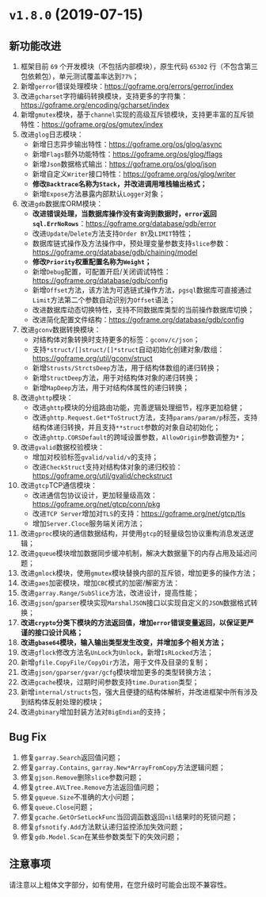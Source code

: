 # `v1.8.0` (2019-07-15)

## 新功能改进
1. 框架目前 `69` 个开发模块（不包括内部模块），原生代码 `65302` 行（不包含第三包依赖包），单元测试覆盖率达到`77%`；
1. 新增`gerror`错误处理模块：https://goframe.org/errors/gerror/index
1. 改进`gcharset`字符编码转换模块，支持更多的字符集：https://goframe.org/encoding/gcharset/index
1. 新增`gmutex`模块，基于`channel`实现的高级互斥锁模块，支持更丰富的互斥锁特性：https://goframe.org/os/gmutex/index
1. 改进`glog`日志模块：
    - 新增日志异步输出特性：https://goframe.org/os/glog/async
    - 新增`Flags`额外功能特性：https://goframe.org/os/glog/flags
    - 新增`Json`数据格式输出：https://goframe.org/os/glog/json
    - 新增自定义`Writer`接口特性：https://goframe.org/os/glog/writer
    - **修改`Backtrace`名称为`Stack`，并改进调用堆栈输出格式；**
    - 新增`Expose`方法暴露内部默认`Logger`对象；
1. 改进`gdb`数据库ORM模块：
    - **改进错误处理，当数据库操作没有查询到数据时，`error`返回`sql.ErrNoRows`**：https://goframe.org/database/gdb/error
    - 改进`Update`/`Delete`方法支持`Order BY`及`LIMIT`特性；
    - 数据库链式操作及方法操作中，预处理变量参数支持`slice`参数：https://goframe.org/database/gdb/chaining/model
    - **修改`Priority`权重配置名称为`Weight`；**
    - 新增`Debug`配置，可配置开启/关闭调试特性：https://goframe.org/database/gdb/config
    - 新增`Offset`方法，该方法为可选链式操作方法，`pgsql`数据库可直接通过`Limit`方法第二个参数自动识别为`Offset`语法；
    - 改进数据库动态切换特性，支持不同数据库类型的当前操作数据库切换；
    - 改进简化配置文件结构：https://goframe.org/database/gdb/config
1. 改进`gconv`数据转换模块：
    - 对结构体对象转换时支持更多的标签：`gconv/c/json`；
    - 支持`*struct/[]struct/[]*struct`自动初始化创建对象/数组：https://goframe.org/util/gconv/struct
    - 新增`Strusts/StrctsDeep`方法，用于结构体数组的递归转换；
    - 新增`StructDeep`方法，用于对结构体对象的递归转换；
    - 新增`MapDeep`方法，用于对结构体属性的递归转换；
1. 改进`ghttp`模块：
    - 改进`ghttp`模块的分组路由功能，完善逻辑处理细节，程序更加稳健；
    - 改进`ghttp.Request.Get*ToStruct`方法，支持`params/param/p`标签，支持结构体递归转换，并且支持`**struct`参数的对象自动初始化；
    - 改进`ghttp.CORSDefault`的跨域设置参数，`AllowOrigin`参数调整为`*`；
1. 改进`gvalid`数据校验模块：
    - 增加对校验标签`gvalid/valid/v`的支持；
    - 改进`CheckStruct`支持对结构体对象的递归校验：https://goframe.org/util/gvalid/checkstruct
1. 改进`gtcp`TCP通信模块：
    - 改进通信包协议设计，更加轻量级高效：https://goframe.org/net/gtcp/conn/pkg
    - 改进`TCP Server`增加对`TLS`的支持：https://goframe.org/net/gtcp/tls
    - 增加`Server.Cloce`服务端关闭方法；
1. 改进`gproc`模块的通信数据结构，并使用`gtcp`的轻量级包协议重构消息发送逻辑；
1. 改进`gqueue`模块增加数据同步缓冲机制，解决大数据量下的内存占用及延迟问题；
1. 改进`gmlock`模块，使用`gmutex`模块替换内部的互斥锁，增加更多的操作方法；
1. 改进`gaes`加密模块，增加`CBC`模式的加密/解密方法：
1. 改进`garray.Range/SubSlice`方法，改进设计，提高性能；
1. 改进`gjson`/`gparser`模块实现`MarshalJSON`接口以实现自定义的`JSON`数据格式转换；
1. **改进`crypto`分类下模块的方法返回值，增加`error`错误变量返回，以保证更严谨的接口设计风格；**
1. **改进`gbase64`模块，输入输出类型发生改变，并增加多个相关方法；**
1. 改进`gflock`修改方法名`UnLock`为`Unlock`，新增`IsRLocked`方法；
1. 新增`gfile.CopyFile/CopyDir`方法，用于文件及目录的复制；
1. 改进`gjson/gparser/gvar/gcfg`模块增加更多的类型转换方法；
1. 改进`gcache`模块，过期时间参数支持`time.Duration`类型；
1. 新增`internal/structs`包，强大且便捷的结构体解析，并改进框架中所有涉及到结构体反射处理的模块；
1. 改进`gbinary`增加封装方法对`BigEndian`的支持；

## Bug Fix
1. 修复`garray.Search`返回值问题；
1. 修复`garray.Contains`, `garray.New*ArrayFromCopy`方法逻辑问题；
1. 修复`gjson.Remove`删除`slice`参数问题；
1. 修复`gtree.AVLTree.Remove`方法返回值问题；
1. 修复`gqueue.Size`不准确的大小问题；
1. 修复`queue.Close`问题；
1. 修复`gcache.GetOrSetLockFunc`当回调函数返回`nil`结果时的死锁问题；
1. 修复`gfsnotify.Add`方法默认递归监控添加失效问题；
1. 修复`gdb.Model.Scan`在某些参数类型下的失效问题；

## 注意事项

请注意以上粗体文字部分，如有使用，在您升级时可能会出现不兼容性。